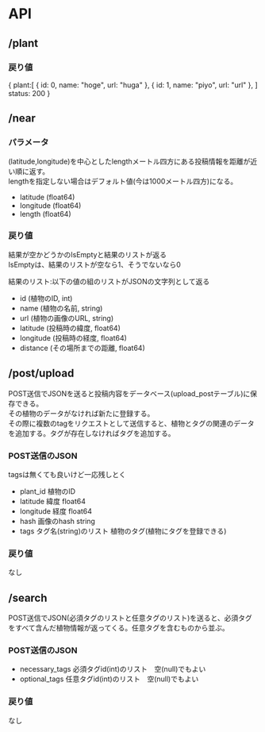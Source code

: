 # API

## /plant
### 戻り値
{
    plant:[
        {
            id: 0,
            name: "hoge",
            url: "huga"
        },
        {
            id: 1,
            name: "piyo",
            url: "url"
        },
    ]
    status: 200
}

## /near
### パラメータ
(latitude,longitude)を中心としたlengthメートル四方にある投稿情報を距離が近い順に返す。  
lengthを指定しない場合はデフォルト値(今は1000メートル四方)になる。
- latitude (float64)
- longitude (float64)
- length (float64)

### 戻り値
結果が空かどうかのIsEmptyと結果のリストが返る  
IsEmptyは、結果のリストが空なら1、そうでないなら0  

結果のリスト:以下の値の組のリストがJSONの文字列として返る
- id (植物のID, int)
- name (植物の名前, string)
- url (植物の画像のURL, string)
- latitude (投稿時の緯度, float64)
- longitude (投稿時の経度, float64)
- distance (その場所までの距離, float64)

## /post/upload
POST送信でJSONを送ると投稿内容をデータベース(upload_postテーブル)に保存できる。  
その植物のデータがなければ新たに登録する。  
その際に複数のtagをリクエストとして送信すると、植物とタグの関連のデータを追加する。タグが存在しなければタグを追加する。  

### POST送信のJSON
tagsは無くても良いけど一応残しとく
- plant_id 植物のID
- latitude 緯度 float64
- longitude 経度 float64
- hash 画像のhash string
- tags タグ名(string)のリスト 植物のタグ(植物にタグを登録できる)

### 戻り値
なし

## /search
POST送信でJSON(必須タグのリストと任意タグのリスト)を送ると、必須タグをすべて含んだ植物情報が返ってくる。任意タグを含むものから並ぶ。

### POST送信のJSON
- necessary_tags 必須タグid(int)のリスト　空(null)でもよい
- optional_tags 任意タグid(int)のリスト　空(null)でもよい

### 戻り値
なし